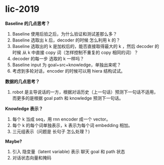# lic-2019

**Baseline 的几点思考？**

1. Baseline 使用后验之后，为什么验证和测试差那么多？
2. Baseline 选取出 k 后，decoder 的时候 怎么利用 k  的？
3. Baseline 选取出的 k 是加权后的，能否直接取得最大的 k ，然后 decoder 的时候 从 k 中直接 copy 词（怎样控制不重复的 copy 相同的词）？
4. decoder 的每一步 选取的 k 一样吗？
5. Baseline input 为 goal+src+knowledge，单独出来呢？
6. 考虑到多轮对话，encoder 的时候可以用 hiera 结构试试。

**数据的几点思考？**

1. robot 是主导说话的一方，根据对话历史（上一句话）预测下一句话不适用，而更多的是根据 goal path 和 knowledge 预测下一句话。

**Knowledge 表示？**

1. 每个 k 当成 seq，用 rnn encoder 成一个 vector。
2. 每个 k 的每个词单独表示，k 表示为每个词 embedding 相加。
3. 三元组表示（问题是 长句子 怎么处理？)



**Maybe?**

1. 引入 隐变量（latent variable) 表示 聊天 goal 和 path 状态
2. 对话状态向量和掩码

